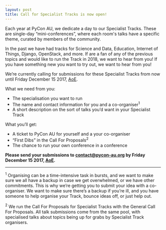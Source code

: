 ```yaml
---
layout: post
title: Call for Specialist Tracks is now open!
---
```



Each year at PyCon AU, we dedicate a day to our Specialist Tracks. These are single-day “mini-conferences”, where each room's talks have a specific theme, curated by members of the community.


In the past we have had tracks for Science and Data, Education, Internet of Things, Django, OpenStack, and more. If are a fan of any of the previous topics and would like to run the Track in 2018, we want to hear from you! If you have something new you want to try out, we want to hear from you!


We’re currently calling for submissions for these Specialist Tracks from now until Friday December 15 2017, [AoE](https://en.wikipedia.org/wiki/Anywhere_on_Earth).


What we need from you:

- The specialisation you want to run
- The name and contact information for you and a co-organiser<sup>1</sup>
- A short description on the sort of talks you’d want in your Specialist Track


What you’ll get:

- A ticket to PyCon AU for yourself and a your co-organiser
- “First Dibs” in the Call For Proposals<sup>2</sup>
- The chance to run your own conference in a conference

__Please send your submissions to contact@pycon-au.org by Friday December 15 2017, [AoE](https://en.wikipedia.org/wiki/Anywhere_on_Earth).__

---

<sup>1</sup> Organising can be a time-intensive task in bursts, and we want to make sure we all have a backup in case we get overwhelmed, or we have other commitments. This is why we’re getting you to submit your idea with a co-organiser. We want to make sure there’s a backup if you’re ill, and you have someone to help organise your Track, bounce ideas off, or just help out.


<sup>2</sup> We run the Call For Proposals for Specialist Tracks with the General Call For Proposals. All talk submissions come from the same pool, with specialised talks about topics being up for grabs by Specialist Track organisers.
